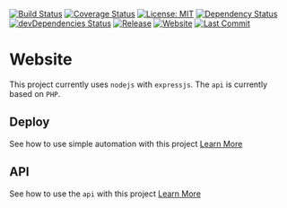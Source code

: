 [![Build Status](https://travis-ci.org/tedaky/website.svg?branch=master)](https://travis-ci.org/tedaky/website)
[![Coverage Status](https://coveralls.io/repos/github/tedaky/website/badge.svg?branch=master)](https://coveralls.io/github/tedaky/website?branch=master)
[![License: MIT](https://img.shields.io/badge/License-MIT-green.svg)](LICENSE)
[![Dependency Status](https://david-dm.org/tedaky/website.svg)](https://david-dm.org/tedaky/website)
[![devDependencies Status](https://david-dm.org/tedaky/website/dev-status.svg)](https://david-dm.org/tedaky/website?type=dev)
[![Release](https://img.shields.io/github/release/tedaky/website.svg)](https://github.com/tedaky/website/releases/latest)
[![Website](https://img.shields.io/website-up-down-green-red/https/www.etiedeken.com.svg?label=website)](https://www.etiedeken.com/)
[![Last Commit](https://img.shields.io/github/last-commit/tedaky/website.svg)](https://github.com/tedaky/website/graphs/commit-activity)

# Website

This project currently uses `nodejs` with `expressjs`. The `api` is currently based on `PHP`.

## Deploy

See how to use simple automation with this project
[Learn More](deploy/README.md)

## API

See how to use the `api` with this project
[Learn More](api/README.md)
